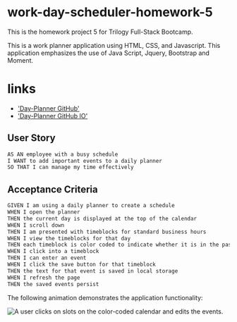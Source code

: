 # work-day-scheduler-homework-5

This is the homework project 5 for Trilogy Full-Stack Bootcamp.

This is a work planner application using HTML, CSS, and Javascript. 
This application emphasizes the use of Java Script, Jquery, Bootstrap and Moment.


# links


* ['Day-Planner GitHub'](https://github.com/mhdavie/work-day-schedule-homework-5)
* ['Day-Planner GitHub IO'](https://mhdavie.github.io/work-day-schedule-homework-5/)

## User Story

```md
AS AN employee with a busy schedule
I WANT to add important events to a daily planner
SO THAT I can manage my time effectively
```

## Acceptance Criteria

```md
GIVEN I am using a daily planner to create a schedule
WHEN I open the planner
THEN the current day is displayed at the top of the calendar
WHEN I scroll down
THEN I am presented with timeblocks for standard business hours
WHEN I view the timeblocks for that day
THEN each timeblock is color coded to indicate whether it is in the past, present, or future
WHEN I click into a timeblock
THEN I can enter an event
WHEN I click the save button for that timeblock
THEN the text for that event is saved in local storage
WHEN I refresh the page
THEN the saved events persist
```

The following animation demonstrates the application functionality:

![A user clicks on slots on the color-coded calendar and edits the events.](05-third-party-apis-homework-demo.gif)
